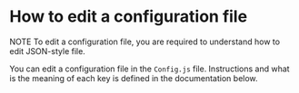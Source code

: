 # How to edit a configuration file

NOTE
To edit a configuration file, you are required to understand how to edit JSON-style file.

You can edit a configuration file in the `Config.js` file. 
Instructions and what is the meaning of each key is defined in the documentation below.